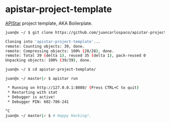 # apistar-project-template

[APIStar](https://github.com/encode/apistar) project template, AKA Boilerplate.


```bash
juan@x ~/ $ git clone https://github.com/juancarlospaco/apistar-project-template.git

Cloning into 'apistar-project-template'...
remote: Counting objects: 39, done.
remote: Compressing objects: 100% (28/28), done.
remote: Total 39 (delta 1), reused 35 (delta 1), pack-reused 0
Unpacking objects: 100% (39/39), done.

juan@x ~/ $ cd apistar-project-template/

juan@x ~/ master|✓ $ apistar run

 * Running on http://127.0.0.1:8080/ (Press CTRL+C to quit)
 * Restarting with stat
 * Debugger is active!
 * Debugger PIN: 602-786-241
 
^C
juan@x ~/ master|✓ $ # Happy Hacking!.
```
